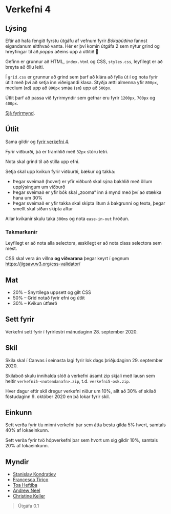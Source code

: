 # Verkefni 4

## Lýsing

Eftir að hafa fengið fyrstu útgáfu af vefnum fyrir _Bókabúðina_ fannst eigandanum eitthvað vanta.
Hér er því komin útgáfa 2 sem nýtur grind og hreyfingar til að _poppa_ aðeins upp á útlitið 🎉

Gefinn er grunnur að HTML, `index.html` og CSS, `styles.css`, leyfilegt er að breyta að öllu leiti.

Í `grid.css` er grunnur að grind sem þarf að klára að fylla út í og nota fyrir útlit með því að
setja inn viðeigandi klasa. Styðja ætti almenna yfir `800px`, medium (`md`) upp að `800px` smáa (`sm`) upp að `500px`.

Útlit þarf að passa við fyrirmyndir sem gefnar eru fyrir `1200px`, `700px` og `400px`.

[Sjá fyrirmynd](fyrirmynd/).

## Útlit

Sama gildir og [fyrir verkefni 4](https://github.com/vefforritun/vef1-2020-v4/).

Fyrir viðburði, þá er framhlið með `32px` stóru letri.

Nota skal grind til að stilla upp efni.

Setja skal upp kvikun fyrir viðburði, bækur og takka:

* Þegar sveimað (hover) er yfir viðburð skal sýna bakhlið með öllum upplýsingum um viðburð
* Þegar sveimað er yfir bók skal „zooma“ inn á mynd með því að stækka hana um 30%
* Þegar sveimað er yfir takka skal skipta litum á bakgrunni og texta, þegar smellt skal síðan skipta aftur

Allar kvikanir skulu taka `300ms` og nota `ease-in-out` hröðun.

### Takmarkanir

Leyfilegt er að nota alla selectora, æskilegt er að nota class selectora sem mest.

CSS skal vera án villna **og viðvarana** þegar keyrt í gegnum https://jigsaw.w3.org/css-validator/

## Mat

* 20% – Snyrtilega uppsett og gilt CSS
* 50% – Grid notað fyrir efni og útlit
* 30% – Kvikun útfærð

## Sett fyrir

Verkefni sett fyrir í fyrirlestri mánudaginn 28. september 2020.

## Skil

Skila skal í Canvas í seinasta lagi fyrir lok dags þriðjudaginn 29. september 2020.

Skilaboð skulu innihalda slóð á verkefni ásamt zip skjali með lausn sem heitir `verkefni5-<notendanafn>.zip`, t.d. `verkefni5-osk.zip`.

Hver dagur eftir skil dregur verkefni niður um 10%, allt að 30% ef skilað föstudaginn 9. október 2020 en þá lokar fyrir skil.

## Einkunn

Sett verða fyrir tíu minni verkefni þar sem átta bestu gilda 5% hvert, samtals 40% af lokaeinkunn.

Sett verða fyrir tvö hópverkefni þar sem hvort um sig gildir 10%, samtals 20% af lokaeinkunn.

## Myndir

* [Stanislav Kondratiev](https://unsplash.com/@technobulka)
* [Francesca Tirico](https://unsplash.com/@fra99)
* [Toa Heftiba](https://unsplash.com/@heftiba)
* [Andrew Neel](https://unsplash.com/@andrewtneel)
* [Christine Keller](https://unsplash.com/@christinekeller)

> Útgáfa 0.1
